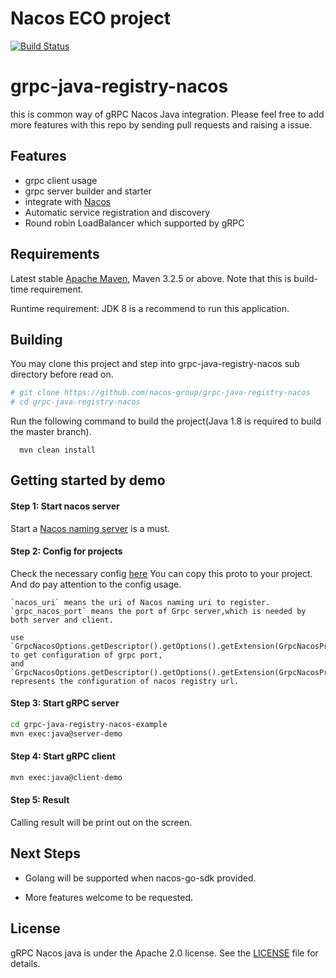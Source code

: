 # Nacos ECO project

[![Build Status](https://travis-ci.org/nacos-group/grpc-java-registry-nacos.svg?branch=master)](https://travis-ci.org/nacos-group/grpc-java-registry-nacos)

# grpc-java-registry-nacos

this is common way of gRPC Nacos Java integration. Please feel free to add more features with this repo by sending pull requests and raising a issue.

## Features

* grpc client usage
* grpc server builder and starter
* integrate with [Nacos](https://github.com/alibaba/nacos)
* Automatic service registration and discovery
* Round robin LoadBalancer which supported by gRPC

## Requirements

Latest stable [Apache Maven](http://maven.apache.org), Maven 3.2.5 or above. Note that this is build-time requirement.

Runtime requirement: JDK 8 is a recommend to run this application.

## Building

You may clone this project and step into grpc-java-registry-nacos sub directory before read on.

```bash
# git clone https://github.com/nacos-group/grpc-java-registry-nacos
# cd grpc-java-registry-nacos
```

Run the following command to build the project(Java 1.8 is required to build the master branch).

```
  mvn clean install
```

## Getting started by demo


#### Step 1: Start nacos server

Start a [Nacos naming server](https://github.com/alibaba/nacos#quick-start) is a must.

#### Step 2: Config for projects

Check the necessary config [here](https://github.com/nacos-group/grpc-java-registry-nacos/blob/master/grpc-java-registry-nacos-example/src/main/java/com/alibaba/nacos/grpc/example/proto/GrpcNacosConfig.proto)
You can copy this proto to your project. And do pay attention to the config usage.

    `nacos_uri` means the uri of Nacos naming uri to register.
    `grpc_nacos_port` means the port of Grpc server,which is needed by both server and client.

    use `GrpcNacosOptions.getDescriptor().getOptions().getExtension(GrpcNacosProto.grpcNacosPort)` to get configuration of grpc port,
    and `GrpcNacosOptions.getDescriptor().getOptions().getExtension(GrpcNacosProto.nacosUri)` represents the configuration of nacos registry url. 
     
    
    
#### Step 3: Start gRPC server

```bash
cd grpc-java-registry-nacos-example
mvn exec:java@server-demo
```

#### Step 4: Start gRPC client

```bash
mvn exec:java@client-demo
```
#### Step 5: Result

Calling result will be print out on the screen.

## Next Steps

* Golang will be supported when nacos-go-sdk provided.

* More features welcome to be requested.

## License

gRPC Nacos java is under the Apache 2.0 license. See the [LICENSE](https://github.com/nacos-group/grpc-java-registry-nacos/blob/master/LICENSE) file for details.
